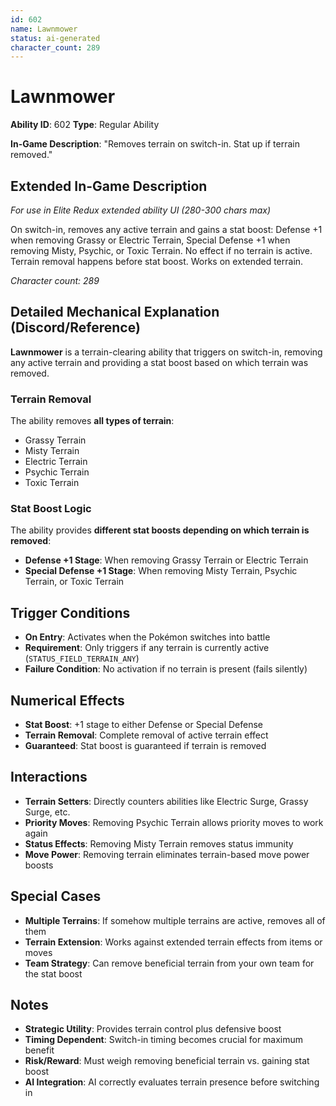 ```yaml
---
id: 602
name: Lawnmower
status: ai-generated
character_count: 289
---
```


# Lawnmower

**Ability ID**: 602
**Type**: Regular Ability

**In-Game Description**: "Removes terrain on switch-in. Stat up if terrain removed."

## Extended In-Game Description
*For use in Elite Redux extended ability UI (280-300 chars max)*

On switch-in, removes any active terrain and gains a stat boost: Defense +1 when removing Grassy or Electric Terrain, Special Defense +1 when removing Misty, Psychic, or Toxic Terrain. No effect if no terrain is active. Terrain removal happens before stat boost. Works on extended terrain.

*Character count: 289*

## Detailed Mechanical Explanation (Discord/Reference)

**Lawnmower** is a terrain-clearing ability that triggers on switch-in, removing any active terrain and providing a stat boost based on which terrain was removed.

### Terrain Removal
The ability removes **all types of terrain**:
- Grassy Terrain
- Misty Terrain  
- Electric Terrain
- Psychic Terrain
- Toxic Terrain

### Stat Boost Logic
The ability provides **different stat boosts depending on which terrain is removed**:
- **Defense +1 Stage**: When removing Grassy Terrain or Electric Terrain
- **Special Defense +1 Stage**: When removing Misty Terrain, Psychic Terrain, or Toxic Terrain

## Trigger Conditions

- **On Entry**: Activates when the Pokémon switches into battle
- **Requirement**: Only triggers if any terrain is currently active (`STATUS_FIELD_TERRAIN_ANY`)
- **Failure Condition**: No activation if no terrain is present (fails silently)

## Numerical Effects

- **Stat Boost**: +1 stage to either Defense or Special Defense
- **Terrain Removal**: Complete removal of active terrain effect
- **Guaranteed**: Stat boost is guaranteed if terrain is removed

## Interactions

- **Terrain Setters**: Directly counters abilities like Electric Surge, Grassy Surge, etc.
- **Priority Moves**: Removing Psychic Terrain allows priority moves to work again
- **Status Effects**: Removing Misty Terrain removes status immunity
- **Move Power**: Removing terrain eliminates terrain-based move power boosts

## Special Cases

- **Multiple Terrains**: If somehow multiple terrains are active, removes all of them
- **Terrain Extension**: Works against extended terrain effects from items or moves
- **Team Strategy**: Can remove beneficial terrain from your own team for the stat boost

## Notes

- **Strategic Utility**: Provides terrain control plus defensive boost
- **Timing Dependent**: Switch-in timing becomes crucial for maximum benefit
- **Risk/Reward**: Must weigh removing beneficial terrain vs. gaining stat boost
- **AI Integration**: AI correctly evaluates terrain presence before switching in
